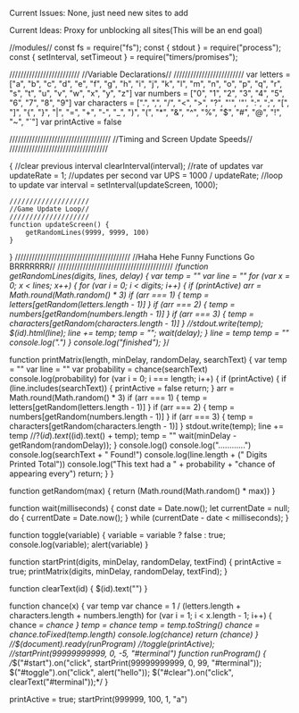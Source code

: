 Current Issues:
None, just need new sites to add

Current Ideas:
Proxy for unblocking all sites(This will be an end goal)


//modules//
const fs = require("fs");
const {
    stdout
} = require("process");
const {
    setInterval,
    setTimeout
} = require("timers/promises");

/////////////////////////
//Variable Declarations//
/////////////////////////
var letters = ["a", "b", "c", "d", "e", "f", "g", "h", "i", "j", "k", "l", "m", "n", "o", "p", "q", "r", "s", "t", "u", "v", "w", "x", "y", "z"]
var numbers = ["0", "1", "2", "3", "4", "5", "6", "7", "8", "9"]
var characters = [".", ",", "/", "<", ">", "?", "'", '"', ":", ";", "[", "]", "{", "}", "|", "=", "+", "-", "_", ")", "(", "*", "&", "^", "%", "$", "#", "@", "!", "~", "`"]
var printActive = false

////////////////////////////////////
//Timing and Screen Update Speeds//
///////////////////////////////////

{ //clear previous interval
    clearInterval(interval);
    //rate of updates
    var updateRate = 1;
    //updates per second
    var UPS = 1000 / updateRate;
    //loop to update
    var interval = setInterval(updateScreen, 1000);

    ////////////////////
    //Game Update Loop//
    ////////////////////
    function updateScreen() {
        getRandomLines(9999, 9999, 100)
    }
}
/////////////////////////////////////////
//Haha Hehe Funny Functions Go BRRRRRRR//
/////////////////////////////////////////
/*function getRandomLines(digits, lines, delay) {
    var temp = ""
    var line = ""
    for (var x = 0; x < lines; x++) {
        for (var i = 0; i < digits; i++) {
            if (printActive)
                arr = Math.round(Math.random() * 3)
            if (arr === 1) {
                temp = letters[getRandom(letters.length - 1)]
            }
            if (arr === 2) {
                temp = numbers[getRandom(numbers.length - 1)]
            }
            if (arr === 3) {
                temp = characters[getRandom(characters.length - 1)]
            }
            //stdout.write(temp);
            $(id).html(line);
            line += temp;
            temp = "";
            wait(delay);
        }
        line = temp
        temp = ""
        console.log(".")
    }
    console.log("finished");
}*/

function printMatrix(length, minDelay, randomDelay, searchText) {
    var temp = ""
    var line = ""
    var probability = chance(searchText)
    console.log(probability)
    for (var i = 0; i === length; i++) {
        if (printActive) {
            if (line.includes(searchText)) {
                printActive = false
                return;
            }
            arr = Math.round(Math.random() * 3)
            if (arr === 1) {
                temp = letters[getRandom(letters.length - 1)]
            }
            if (arr === 2) {
                temp = numbers[getRandom(numbers.length - 1)]
            }
            if (arr === 3) {
                temp = characters[getRandom(characters.length - 1)]
            }
            stdout.write(temp);
            line += temp
            //?$(id).text($(id).text() + temp);
            temp = ""
            wait(minDelay - getRandom(randomDelay));
        }
        console.log()
        console.log("............")
        console.log(searchText + " Found!")
        console.log(line.length + (" Digits Printed Total"))
        console.log("This text had a " + probability + "chance of appearing every")
        return;
    }
}

function getRandom(max) {
    return (Math.round(Math.random() * max))
}

function wait(milliseconds) {
    const date = Date.now();
    let currentDate = null;
    do {
        currentDate = Date.now();
    } while (currentDate - date < milliseconds);
}

function toggle(variable) {
    variable = variable ? false : true;
    console.log(variable);
    alert(variable)
}

function startPrint(digits, minDelay, randomDelay, textFind) {
    printActive = true;
    printMatrix(digits, minDelay, randomDelay, textFind);
}

function clearText(id) {
    $(id).text("")
}

function chance(x) {
    var temp
    var chance = 1 / (letters.length + characters.length + numbers.length)
    for (var i = 1; i < x.length - 1; i++) {
        chance *= chance
    }
    temp = chance
    temp = temp.toString()
    chance = chance.toFixed(temp.length)
    console.log(chance)
    return (chance)
}
//$(document).ready(runProgram)
//toggle(printActive);
//startPrint(99999999999, 0, -5, "#terminal")
function runProgram() {
    /*$("#start").on("click", startPrint(99999999999, 0, 99, "#terminal"));
    $("#toggle").on("click", alert("hello"));
    $("#clear").on("click", clearText("#terminal"));*/
}

printActive = true;
startPrint(999999, 100, 1, "a")